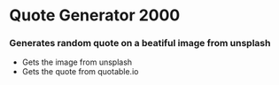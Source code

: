<h1>Quote Generator 2000</h1>

<h3>Generates random quote on a beatiful image from unsplash</h3>

<ul>
<li>Gets the image from unsplash</li>
<li>Gets the quote from quotable.io</li>
</ul>
